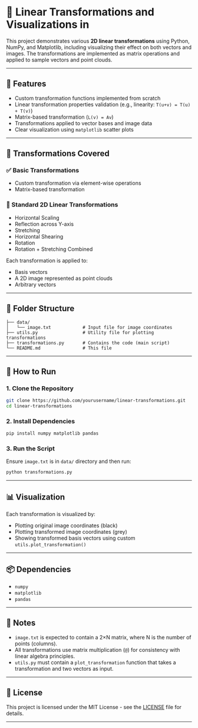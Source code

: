 # 🧮 Linear Transformations and Visualizations in 

This project demonstrates various **2D linear transformations** using Python, NumPy, and Matplotlib, including visualizing their effect on both vectors and images. The transformations are implemented as matrix operations and applied to sample vectors and point clouds.

---

## 📌 Features

* Custom transformation functions implemented from scratch
* Linear transformation properties validation (e.g., linearity: `T(u+v) = T(u) + T(v)`)
* Matrix-based transformation (`L(v) = Av`)
* Transformations applied to vector bases and image data
* Clear visualization using `matplotlib` scatter plots

---

## 🧠 Transformations Covered

### ✅ Basic Transformations

* Custom transformation via element-wise operations
* Matrix-based transformation

### 🔄 Standard 2D Linear Transformations

* Horizontal Scaling
* Reflection across Y-axis
* Stretching
* Horizontal Shearing
* Rotation
* Rotation + Stretching Combined

Each transformation is applied to:

* Basis vectors
* A 2D image represented as point clouds
* Arbitrary vectors

---

## 📁 Folder Structure

```
├── data/
│   └── image.txt            # Input file for image coordinates
├── utils.py                 # Utility file for plotting transformations
├── transformations.py       # Contains the code (main script)
└── README.md                # This file
```

---

## 🚀 How to Run

### 1. Clone the Repository

```bash
git clone https://github.com/yourusername/linear-transformations.git
cd linear-transformations
```

### 2. Install Dependencies

```bash
pip install numpy matplotlib pandas
```

### 3. Run the Script

Ensure `image.txt` is in `data/` directory and then run:

```bash
python transformations.py
```

---

## 📊 Visualization

Each transformation is visualized by:

* Plotting original image coordinates (black)
* Plotting transformed image coordinates (grey)
* Showing transformed basis vectors using custom `utils.plot_transformation()`

---

## 📦 Dependencies

* `numpy`
* `matplotlib`
* `pandas`

---

## 📎 Notes

* `image.txt` is expected to contain a 2×N matrix, where N is the number of points (columns).
* All transformations use matrix multiplication (`@`) for consistency with linear algebra principles.
* `utils.py` must contain a `plot_transformation` function that takes a transformation and two vectors as input.

---

## 📄 License

This project is licensed under the MIT License - see the [LICENSE](LICENSE) file for details.

---
